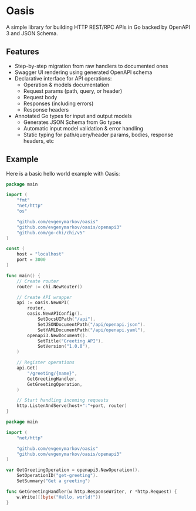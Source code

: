 # Oasis

A simple library for building HTTP REST/RPC APIs in Go backed by OpenAPI 3 and JSON Schema.

## Features

-   Step-by-step migration from raw handlers to documented ones
-   Swagger UI rendering using generated OpenAPI schema
-   Declarative interface for API operations:
    -   Operation & models documentation
    -   Request params (path, query, or header)
    -   Request body
    -   Responses (including errors)
    -   Response headers
-   Annotated Go types for input and output models
    -   Generates JSON Schema from Go types
    -   Automatic input model validation & error handling
    -   Static typing for path/query/header params, bodies, response headers, etc

## Example

Here is a basic hello world example with Oasis:

```go
package main

import (
	"fmt"
	"net/http"
	"os"

	"github.com/evgenymarkov/oasis"
	"github.com/evgenymarkov/oasis/openapi3"
	"github.com/go-chi/chi/v5"
)

const (
	host = "localhost"
	port = 3000
)

func main() {
	// Create router
	router := chi.NewRouter()

	// Create API wrapper
	api := oasis.NewAPI(
		router,
		oasis.NewAPIConfig().
			SetDocsUIPath("/api").
			SetJSONDocumentPath("/api/openapi.json").
			SetYAMLDocumentPath("/api/openapi.yaml"),
		openapi3.NewDocument().
			SetTitle("Greeting API").
			SetVersion("1.0.0"),
	)

	// Register operations
	api.Get(
		"/greeting/{name}",
		GetGreetingHandler,
		GetGreetingOperation,
	)

	// Start handling incoming requests
	http.ListenAndServe(host+":"+port, router)
}
```

```go
package main

import (
	"net/http"

	"github.com/evgenymarkov/oasis"
	"github.com/evgenymarkov/oasis/openapi3"
)

var GetGreetingOperation = openapi3.NewOperation().
	SetOperationID("get-greeting").
	SetSummary("Get a greeting")

func GetGreetingHandler(w http.ResponseWriter, r *http.Request) {
	w.Write([]byte("Hello, world!"))
}
```
